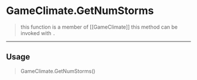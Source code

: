 # GameClimate.GetNumStorms
> this function is a member of [[GameClimate]]
> this method can be invoked with `.`
-----
## Usage
> GameClimate.GetNumStorms()
